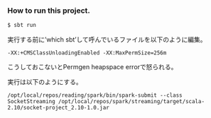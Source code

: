 ### How to run this project.

```scala
$ sbt run
```

実行する前に’which sbt’して呼んでいるファイルを以下のように編集。

```
-XX:+CMSClassUnloadingEnabled -XX:MaxPermSize=256m
```

こうしておこないとPermgen heapspace errorで怒られる。

実行は以下のようにする。

```
/opt/local/repos/reading/spark/bin/spark-submit --class SocketStreaming /opt/local/repos/spark/streaming/target/scala-2.10/socket-project_2.10-1.0.jar
```
